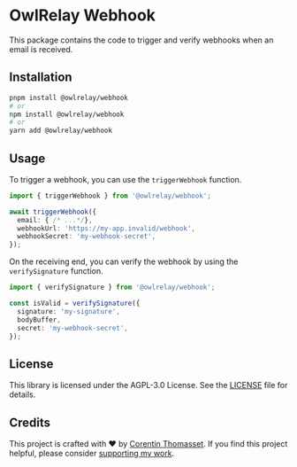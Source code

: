 # OwlRelay Webhook

This package contains the code to trigger and verify webhooks when an email is received.

## Installation

```bash
pnpm install @owlrelay/webhook
# or
npm install @owlrelay/webhook
# or
yarn add @owlrelay/webhook
```

## Usage

To trigger a webhook, you can use the `triggerWebhook` function.
```ts
import { triggerWebhook } from '@owlrelay/webhook';

await triggerWebhook({
  email: { /* ...*/},
  webhookUrl: 'https://my-app.invalid/webhook',
  webhookSecret: 'my-webhook-secret',
});
```

On the receiving end, you can verify the webhook by using the `verifySignature` function.

```ts
import { verifySignature } from '@owlrelay/webhook';

const isValid = verifySignature({
  signature: 'my-signature',
  bodyBuffer,
  secret: 'my-webhook-secret',
});
```
## License

This library is licensed under the AGPL-3.0 License. See the [LICENSE](./LICENSE) file for details.

## Credits

This project is crafted with ❤️ by [Corentin Thomasset](https://corentin.tech).
If you find this project helpful, please consider [supporting my work](https://buymeacoffee.com/cthmsst).
